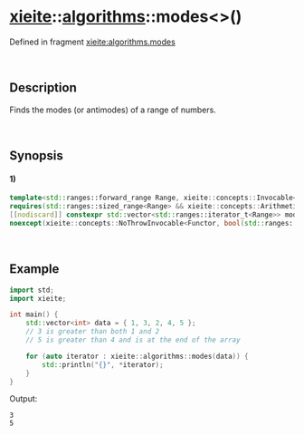 # [xieite](../../xieite.md)\:\:[algorithms](../../algorithms.md)\:\:modes\<\>\(\)
Defined in fragment [xieite:algorithms.modes](../../../src/algorithms/modes.cpp)

&nbsp;

## Description
Finds the modes (or antimodes) of a range of numbers.

&nbsp;

## Synopsis
#### 1)
```cpp
template<std::ranges::forward_range Range, xieite::concepts::Invocable<bool(std::ranges::range_common_reference_t<Range>, std::ranges::range_common_reference_t<Range>)> Functor = std::ranges::greater>
requires(std::ranges::sized_range<Range> && xieite::concepts::Arithmetic<std::ranges::range_value_t<Range>>)
[[nodiscard]] constexpr std::vector<std::ranges::iterator_t<Range>> modes(Range& range, Functor&& comparator = Functor())
noexcept(xieite::concepts::NoThrowInvocable<Functor, bool(std::ranges::range_common_reference_t<Range>, std::ranges::range_common_reference_t<Range>)> && xieite::concepts::NoThrowOperableRange<Range>);
```

&nbsp;

## Example
```cpp
import std;
import xieite;

int main() {
    std::vector<int> data = { 1, 3, 2, 4, 5 };
    // 3 is greater than both 1 and 2
    // 5 is greater than 4 and is at the end of the array

    for (auto iterator : xieite::algorithms::modes(data)) {
        std::println("{}", *iterator);
    }
}
```
Output:
```
3
5
```
